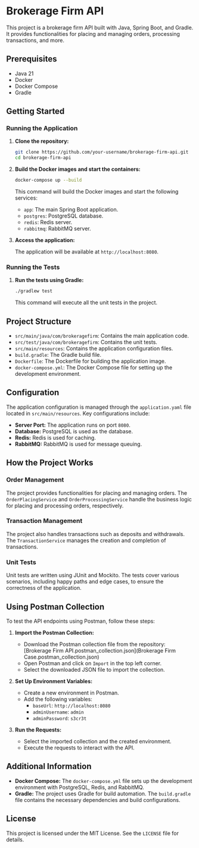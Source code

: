 # Brokerage Firm API

This project is a brokerage firm API built with Java, Spring Boot, and Gradle. It provides functionalities for placing and managing orders, processing transactions, and more.

## Prerequisites

- Java 21
- Docker
- Docker Compose
- Gradle

## Getting Started

### Running the Application

1. **Clone the repository:**

    ```sh
    git clone https://github.com/your-username/brokerage-firm-api.git
    cd brokerage-firm-api
    ```

2. **Build the Docker images and start the containers:**

    ```sh
    docker-compose up --build
    ```

   This command will build the Docker images and start the following services:
    - `app`: The main Spring Boot application.
    - `postgres`: PostgreSQL database.
    - `redis`: Redis server.
    - `rabbitmq`: RabbitMQ server.

3. **Access the application:**

   The application will be available at `http://localhost:8080`.

### Running the Tests

1. **Run the tests using Gradle:**

    ```sh
    ./gradlew test
    ```

   This command will execute all the unit tests in the project.

## Project Structure

- `src/main/java/com/brokeragefirm`: Contains the main application code.
- `src/test/java/com/brokeragefirm`: Contains the unit tests.
- `src/main/resources`: Contains the application configuration files.
- `build.gradle`: The Gradle build file.
- `Dockerfile`: The Dockerfile for building the application image.
- `docker-compose.yml`: The Docker Compose file for setting up the development environment.

## Configuration

The application configuration is managed through the `application.yaml` file located in `src/main/resources`. Key configurations include:

- **Server Port:** The application runs on port `8080`.
- **Database:** PostgreSQL is used as the database.
- **Redis:** Redis is used for caching.
- **RabbitMQ:** RabbitMQ is used for message queuing.

## How the Project Works

### Order Management

The project provides functionalities for placing and managing orders. The `OrderPlacingService` and `OrderProcessingService` handle the business logic for placing and processing orders, respectively.

### Transaction Management

The project also handles transactions such as deposits and withdrawals. The `TransactionService` manages the creation and completion of transactions.

### Unit Tests

Unit tests are written using JUnit and Mockito. The tests cover various scenarios, including happy paths and edge cases, to ensure the correctness of the application.

## Using Postman Collection

To test the API endpoints using Postman, follow these steps:

1. **Import the Postman Collection:**

    - Download the Postman collection file from the repository: [Brokerage Firm API.postman_collection.json](Brokerage Firm Case.postman_collection.json)
    - Open Postman and click on `Import` in the top left corner.
    - Select the downloaded JSON file to import the collection.

2. **Set Up Environment Variables:**

    - Create a new environment in Postman.
    - Add the following variables:
        - `baseUrl`: `http://localhost:8080`
        - `adminUsername`: `admin`
        - `adminPassword`: `s3cr3t`

3. **Run the Requests:**

    - Select the imported collection and the created environment.
    - Execute the requests to interact with the API.

## Additional Information

- **Docker Compose:** The `docker-compose.yml` file sets up the development environment with PostgreSQL, Redis, and RabbitMQ.
- **Gradle:** The project uses Gradle for build automation. The `build.gradle` file contains the necessary dependencies and build configurations.

## License

This project is licensed under the MIT License. See the `LICENSE` file for details.
